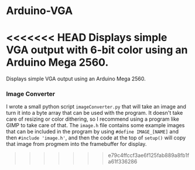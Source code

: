 # Arduino-VGA
<<<<<<< HEAD
Displays simple VGA output with 6-bit color using an Arduino Mega 2560.
=======
Displays simple VGA output using an Arduino Mega 2560.

### Image Converter
I wrote a small python script `imageConverter.py` that will take an image and turn it into a byte array that can be used with the program. It doesn't take care of resizing or color dithering, so I recommend using a program like GIMP to take care of that. The `image.h` file contains some example images that can be included in the program by using `#define IMAGE_[NAME]` and then `#include 'image.h'`, and then the code at the top of `setup()` will copy that image from progmem into the framebuffer for display.
>>>>>>> e79c4ffccf3ae6f125fab889a8fb1fa61f336286
